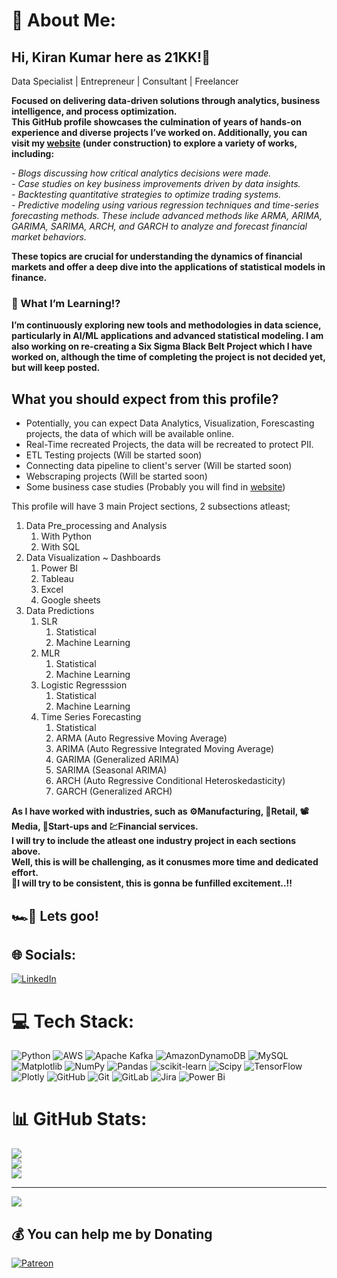 # 💫 About Me:
## Hi, Kiran Kumar here as 21KK!👋
Data Specialist | Entrepreneur | Consultant | Freelancer

**Focused on delivering data-driven solutions through analytics, business intelligence, and process optimization.<br>
This GitHub profile showcases the culmination of years of hands-on experience and diverse projects I’ve worked on. Additionally, you can visit my [website](https://www.k21projects.in) (under construction) to explore a variety of works, including:**

*- Blogs discussing how critical analytics decisions were made.*<br>
*- Case studies on key business improvements driven by data insights.*<br>
*- Backtesting quantitative strategies to optimize trading systems.*<br>
*- Predictive modeling using various regression techniques and time-series forecasting methods. These include advanced methods like ARMA, ARIMA, GARIMA, SARIMA, ARCH, and GARCH to analyze and forecast financial market behaviors.*<br>

**These topics are crucial for understanding the dynamics of financial markets and offer a deep dive into the applications of statistical models in finance.**

### 🌱  What I’m Learning!?
**I’m continuously exploring new tools and methodologies in data science, particularly in AI/ML applications and advanced statistical modeling.
I am also working on re-creating a Six Sigma Black Belt Project which I have worked on, although the time of completing the project is not decided yet, but will keep posted.**

## What you should expect from this profile?

- Potentially, you can expect Data Analytics, Visualization, Forescasting projects, the data of which will be available online.
- Real-Time recreated Projects, the data will be recreated to protect PII.
- ETL Testing projects (Will be started soon)
- Connecting data pipeline to client's server (Will be started soon)
- Webscraping projects (Will be started soon)
- Some business case studies (Probably you will find in [website](https://www.k21projects.in))

This profile will have 3 main Project sections, 2 subsections atleast;

  1. Data Pre_processing and Analysis
     1. With Python
     2. With SQL
  2. Data Visualization ~ Dashboards
     1. Power BI
     2. Tableau
     3. Excel
     4. Google sheets
  3. Data Predictions
     1. SLR
        1. Statistical
        2. Machine Learning
     2. MLR
        1. Statistical
        2. Machine Learning
     3. Logistic Regresssion
        1. Statistical
        2. Machine Learning
     4. Time Series Forecasting
        1. Statistical
        2. ARMA (Auto Regressive Moving Average)
        3. ARIMA (Auto Regressive Integrated Moving Average)
        4. GARIMA (Generalized ARIMA)
        5. SARIMA (Seasonal ARIMA)
        6. ARCH (Auto Regressive Conditional Heteroskedasticity)
        7. GARCH (Generalized ARCH)


**As I have worked with industries, such as ⚙️Manufacturing, 🛒Retail, 📽️Media, 🚀Start-ups and 💹Financial services.<br>I will try to include the atleast one industry project in each sections above.<br>Well, this is will be challenging, as it conusmes more time and dedicated effort.<br>🔁I will try to be consistent, this is gonna be funfilled excitement..!!**
## 🏎️💨 **Lets goo!** 




## 🌐 Socials:
[![LinkedIn](https://img.shields.io/badge/LinkedIn-%230077B5.svg?logo=linkedin&logoColor=white)](https://www.linkedin.com/in/kirands) 

# 💻 Tech Stack:
![Python](https://img.shields.io/badge/python-3670A0?style=for-the-badge&logo=python&logoColor=ffdd54) ![AWS](https://img.shields.io/badge/AWS-%23FF9900.svg?style=for-the-badge&logo=amazon-aws&logoColor=white) ![Apache Kafka](https://img.shields.io/badge/Apache%20Kafka-000?style=for-the-badge&logo=apachekafka) ![AmazonDynamoDB](https://img.shields.io/badge/Amazon%20DynamoDB-4053D6?style=for-the-badge&logo=Amazon%20DynamoDB&logoColor=white) ![MySQL](https://img.shields.io/badge/mysql-4479A1.svg?style=for-the-badge&logo=mysql&logoColor=white) ![Matplotlib](https://img.shields.io/badge/Matplotlib-%23ffffff.svg?style=for-the-badge&logo=Matplotlib&logoColor=black) ![NumPy](https://img.shields.io/badge/numpy-%23013243.svg?style=for-the-badge&logo=numpy&logoColor=white) ![Pandas](https://img.shields.io/badge/pandas-%23150458.svg?style=for-the-badge&logo=pandas&logoColor=white) ![scikit-learn](https://img.shields.io/badge/scikit--learn-%23F7931E.svg?style=for-the-badge&logo=scikit-learn&logoColor=white) ![Scipy](https://img.shields.io/badge/SciPy-%230C55A5.svg?style=for-the-badge&logo=scipy&logoColor=%white) ![TensorFlow](https://img.shields.io/badge/TensorFlow-%23FF6F00.svg?style=for-the-badge&logo=TensorFlow&logoColor=white) ![Plotly](https://img.shields.io/badge/Plotly-%233F4F75.svg?style=for-the-badge&logo=plotly&logoColor=white) ![GitHub](https://img.shields.io/badge/github-%23121011.svg?style=for-the-badge&logo=github&logoColor=white) ![Git](https://img.shields.io/badge/git-%23F05033.svg?style=for-the-badge&logo=git&logoColor=white) ![GitLab](https://img.shields.io/badge/gitlab-%23181717.svg?style=for-the-badge&logo=gitlab&logoColor=white) ![Jira](https://img.shields.io/badge/jira-%230A0FFF.svg?style=for-the-badge&logo=jira&logoColor=white) ![Power Bi](https://img.shields.io/badge/power_bi-F2C811?style=for-the-badge&logo=powerbi&logoColor=black)
# 📊 GitHub Stats:
![](https://github-readme-stats.vercel.app/api?username=21KK&theme=radical&hide_border=false&include_all_commits=false&count_private=false)<br/>
![](https://github-readme-streak-stats.herokuapp.com/?user=21KK&theme=radical&hide_border=false)<br/>
![](https://github-readme-stats.vercel.app/api/top-langs/?username=21KK&theme=radical&hide_border=false&include_all_commits=false&count_private=false&layout=compact)

---
[![](https://visitcount.itsvg.in/api?id=21KK&icon=0&color=0)](https://visitcount.itsvg.in)

  ## 💰 You can help me by Donating
  [![Patreon](https://img.shields.io/badge/Patreon-F96854?style=for-the-badge&logo=patreon&logoColor=white)]([https://patreon.com/patreon.com/KiranKumaras21kk](https://patreon.com/KiranKumaras21kk?utm_medium=unknown&utm_source=join_link&utm_campaign=creatorshare_creator&utm_content=copyLink)) 

  
<!-- Proudly created with GPRM ( https://gprm.itsvg.in ) -->
